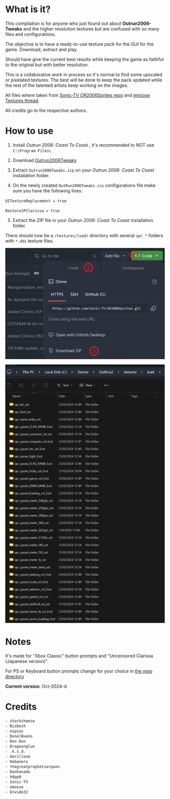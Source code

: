# What is it?

This compilation is for anyone who just found out about **Outrun2006-Tweaks** and the higher resolution textures but are confused with so many files and configurations.

The objective is to have a ready-to-use texture pack for the GUI for the game. Download, extract and play.

Should have give the current best results while keeping the game as faithful to the original but with better resolution.

This is a collaborative work in process so it's normal to find some upscaled or pixelated textures. The best will be done to keep the pack updated while the rest of the talented artists keep working on the images.

All files where taken from [Sonic-TV OR2006Sprites repo](https://github.com/Sonic-TV/OR2006Sprites) and [emoose Textures thread](https://github.com/emoose/OutRun2006Tweaks/issues/20). 

All credits go to the respective authors.

# How to use

1) Install _Outrun 2006: Coast To Coast_ , it's recommended to NOT use `C:\Program Files\`

2) Download [Outrun2006Tweaks](https://github.com/emoose/OutRun2006Tweaks/releases/)

3) Extract `Outrun2006Tweaks.zip` on your _Outrun 2006: Coast To Coast_ installation folder.

4) On the newly created `OutRun2006Tweaks.ini` configurations file make sure you have the following lines:

`UITextureReplacement = true`

`RestoreJPClarissa = true`

5) Extract the ZIP file in your  _Outrun 2006: Coast To Coast_ installation folder. 

There should now be a `/textures/load/` directory with several `spr_*` folders with `*.dds` texture files.

![How to download the zip file form GitHub](/Release/download.png)

![Outrun2006 texture directory structure](/Release/directory.png)

# Notes

It's made for "Xbox Classic" button prompts and "Uncensored Clarissa (Japanese version)".

For PS or Keyboard button prompts change for your choice in [the repo directory](/Remakes%20and%20Reskins/UI/Button%20Prompts)

**Current version:** Oct-2024-d

# Credits

    - sharkcheese
    - Bisboch
    - espiox
    - DonelBueno
    - Don Don
    - Dragoonglue
    - .k.s.d.
    - darillone
    - Habanero
    - thegreatprophetzarquon
    - Danhanado
    - k0pp0
    - Sonic-TV
    - emoose
    - Envido32

